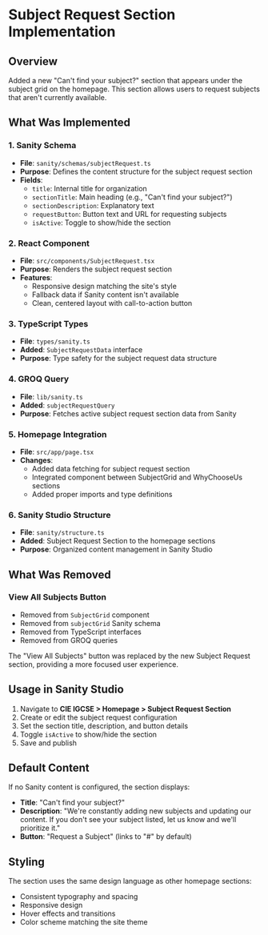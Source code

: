 # Subject Request Section Implementation

## Overview
Added a new "Can't find your subject?" section that appears under the subject grid on the homepage. This section allows users to request subjects that aren't currently available.

## What Was Implemented

### 1. Sanity Schema
- **File**: `sanity/schemas/subjectRequest.ts`
- **Purpose**: Defines the content structure for the subject request section
- **Fields**:
  - `title`: Internal title for organization
  - `sectionTitle`: Main heading (e.g., "Can't find your subject?")
  - `sectionDescription`: Explanatory text
  - `requestButton`: Button text and URL for requesting subjects
  - `isActive`: Toggle to show/hide the section

### 2. React Component
- **File**: `src/components/SubjectRequest.tsx`
- **Purpose**: Renders the subject request section
- **Features**:
  - Responsive design matching the site's style
  - Fallback data if Sanity content isn't available
  - Clean, centered layout with call-to-action button

### 3. TypeScript Types
- **File**: `types/sanity.ts`
- **Added**: `SubjectRequestData` interface
- **Purpose**: Type safety for the subject request data structure

### 4. GROQ Query
- **File**: `lib/sanity.ts`
- **Added**: `subjectRequestQuery`
- **Purpose**: Fetches active subject request section data from Sanity

### 5. Homepage Integration
- **File**: `src/app/page.tsx`
- **Changes**:
  - Added data fetching for subject request section
  - Integrated component between SubjectGrid and WhyChooseUs sections
  - Added proper imports and type definitions

### 6. Sanity Studio Structure
- **File**: `sanity/structure.ts`
- **Added**: Subject Request Section to the homepage sections
- **Purpose**: Organized content management in Sanity Studio

## What Was Removed

### View All Subjects Button
- Removed from `SubjectGrid` component
- Removed from `subjectGrid` Sanity schema
- Removed from TypeScript interfaces
- Removed from GROQ queries

The "View All Subjects" button was replaced by the new Subject Request section, providing a more focused user experience.

## Usage in Sanity Studio

1. Navigate to **CIE IGCSE > Homepage > Subject Request Section**
2. Create or edit the subject request configuration
3. Set the section title, description, and button details
4. Toggle `isActive` to show/hide the section
5. Save and publish

## Default Content

If no Sanity content is configured, the section displays:
- **Title**: "Can't find your subject?"
- **Description**: "We're constantly adding new subjects and updating our content. If you don't see your subject listed, let us know and we'll prioritize it."
- **Button**: "Request a Subject" (links to "#" by default)

## Styling

The section uses the same design language as other homepage sections:
- Consistent typography and spacing
- Responsive design
- Hover effects and transitions
- Color scheme matching the site theme 